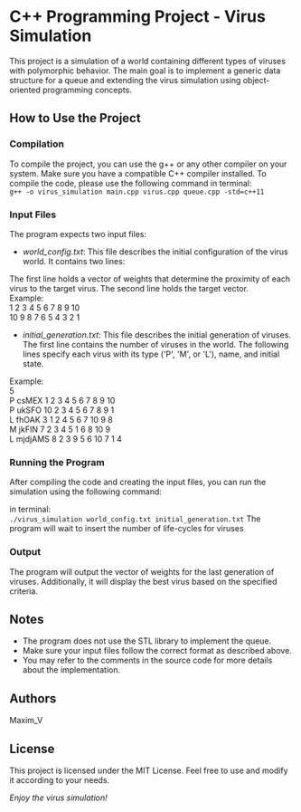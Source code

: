 # C++ Programming Project - Virus Simulation
This project is a simulation of a world containing different types of viruses with polymorphic behavior. 
The main goal is to implement a generic data structure for a queue and extending the virus simulation using object-oriented programming concepts.

## How to Use the Project

### Compilation
To compile the project, you can use the g++ or any other compiler on your system. Make sure you have a compatible C++ compiler installed. 
To compile the code, please use the following command in terminal:\
```g++ -o virus_simulation main.cpp virus.cpp queue.cpp -std=c++11```
### Input Files
The program expects two input files:

- *world_config.txt*: This file describes the initial configuration of the virus world. It contains two lines:

The first line holds a vector of weights that determine the proximity of each virus to the target virus.
The second line holds the target vector.\
Example:\
1 2 3 4 5 6 7 8 9 10\
10 9 8 7 6 5 4 3 2 1
- *initial_generation.txt*: This file describes the initial generation of viruses. The first line contains the number of viruses in the world. The following lines specify each virus with its type ('P', 'M', or 'L'), name, and initial state.

Example:\
5\
P csMEX 1 2 3 4 5 6 7 8 9 10\
P ukSFO 10 2 3 4 5 6 7 8 9 1\
L fhOAK 3 1 2 4 5 6 7 10 9 8\
M jkFIN 7 2 3 4 5 1 6 8 10 9\
L mjdjAMS 8 2 3 9 5 6 10 7 1 4
### Running the Program
After compiling the code and creating the input files, you can run the simulation using the following command:

in terminal:\
```./virus_simulation world_config.txt initial_generation.txt```
The program will wait to insert the number of life-cycles for viruses
### Output
The program will output the vector of weights for the last generation of viruses. Additionally, it will display the best virus based on the specified criteria.

## Notes
* The program does not use the STL library to implement the queue.
* Make sure your input files follow the correct format as described above.
* You may refer to the comments in the source code for more details about the implementation.
## Authors
Maxim_V

## License
This project is licensed under the MIT License. Feel free to use and modify it according to your needs.

*Enjoy the virus simulation!*
